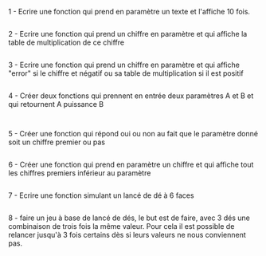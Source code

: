 1 - Ecrire une fonction qui prend en paramètre un texte et l'affiche 10 fois.

```

```

2 - Ecrire une fonction qui prend un chiffre en paramètre et qui affiche la table de multiplication de ce chiffre

```

```

3 - Ecrire une fonction qui prend un chiffre en paramètre et qui affiche "error" si le chiffre et négatif ou sa table de multiplication si il est positif

```

```

4 - Créer deux fonctions qui prennent en entrée deux paramètres A et B et qui retournent A puissance B 

```

```

```

```

5 - Créer une fonction qui répond oui ou non au fait que le paramètre donné soit un chiffre premier ou pas

```

```

6 - Créer une fonction qui prend en paramètre un chiffre et qui affiche tout les chiffres premiers inférieur au paramètre

```

```

7 - Ecrire une fonction simulant un lancé de dé à 6 faces

```

```

8 - faire un jeu à base de lancé de dés, le but est de faire, avec 3 dés une combinaison de trois fois la même valeur.
Pour cela il est possible de relancer jusqu'à 3 fois certains dès si leurs valeurs ne nous conviennent pas.

```

```



